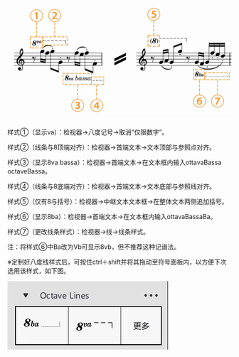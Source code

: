 ![Octave Lines_1](../images/Octave%20Lines_1.png)

样式①（显示va）：检视器→八度记号→取消“仅限数字”。

样式②（线条与8顶端对齐）：检视器→首端文本→文本顶部与参照点对齐。

样式③（显示8va bassa）：检视器→首端文本→在文本框内输入<sym>ottavaBassa</sym> <sym>octaveBassa</sym>。

样式④（线条与8底端对齐）：检视器→首端文本→文本底部与参照线对齐。

样式⑤（仅有8与括号）：检视器→中继文本文本框→在整体文本两侧追加括号。

样式⑥（显示8ba）：检视器→首端文本→在文本框内输入<sym>ottavaBassaBa</sym>。

样式⑦（更改线条样式）：检视器→线→线条样式。

注：将样式⑥中Ba改为Vb可显示8vb，但不推荐这种记谱法。

※定制好八度线样式后，可按住ctrl＋shift并将其拖动至符号面板内，以方便下次选用该样式，如下图。

![Octave Lines_2](../images/Octave%20Lines_2.png)
